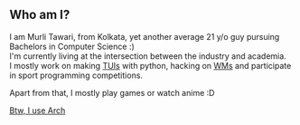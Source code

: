 ## Who am I? 


I am Murli Tawari, from Kolkata, yet another average 21 y/o guy pursuing Bachelors in Computer Science :) \
I'm currently living at the intersection between the industry and academia.\
I mostly work on making [TUIs](https://en.wikipedia.org/wiki/Text-based_user_interface) with python, hacking on [WMs](https://en.wikipedia.org/wiki/Window_manager) and participate in sport programming competitions.  

Apart from that, I mostly play games or watch anime :D


[Btw, I use Arch](https://external-content.duckduckgo.com/iu/?u=https%3A%2F%2Fi.redd.it%2F6ozib7wpxf651.png&f=1&nofb=1&ipt=993ebe40082fad7688aab018335c35eb31264f101669a73be3a4b0ef4352cffc&ipo=images)
